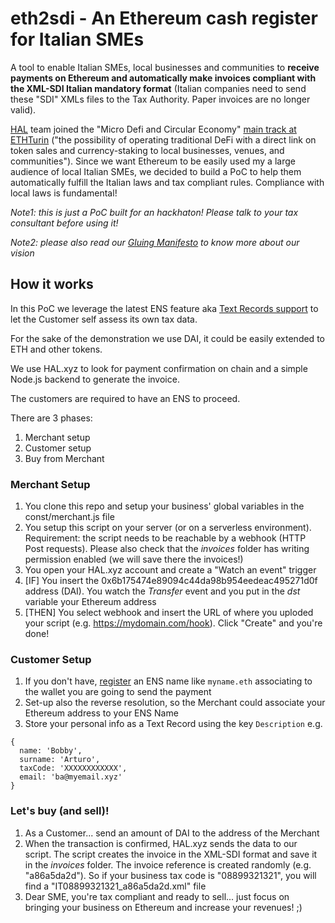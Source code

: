 # eth2sdi - An Ethereum cash register for Italian SMEs

A tool to enable Italian SMEs, local businesses and communities to **receive payments on Ethereum and automatically make invoices compliant with the XML-SDI Italian mandatory format** (Italian companies need to send these "SDI" XMLs files to the Tax Authority. Paper invoices are no longer valid).

[HAL](https://www.hal.xyz/) team joined the "Micro Defi and Circular Economy" [main track at ETHTurin](https://ethturin.com/main-track-details) ("the possibility of operating traditional DeFi with a direct link on token sales and currency-staking to local businesses, venues, and communities").
Since we want Ethereum to be easily used my a large audience of local Italian SMEs, we decided to build a PoC to help them automatically fulfill the Italian laws and tax compliant rules. Compliance with local laws is fundamental!

*Note1: this is just a PoC built for an hackhaton! Please talk to your tax consultant before using it!*

*Note2: please also read our [Gluing Manifesto](https://medium.com/coinmonks/the-gluing-manifesto-159cabef0532) to know more about our vision*

## How it works

In this PoC we leverage the latest ENS feature aka [Text Records support](https://medium.com/the-ethereum-name-service/new-text-records-now-available-for-ens-names-in-manager-a0ebb9cda73a) to let the Customer self assess its own tax data. 

For the sake of the demonstration we use DAI, it could be easily extended to ETH and other tokens. 

We use HAL.xyz to look for payment confirmation on chain and a simple Node.js backend to generate the invoice.

The customers are required to have an ENS to proceed.

There are 3 phases:
1. Merchant setup
2. Customer setup
3. Buy from Merchant

### Merchant Setup

1) You clone this repo and setup your business' global variables in the const/merchant.js file
2) You setup this script on your server (or on a serverless environment). Requirement: the script needs to be reachable by a webhook (HTTP Post requests). Please also check that the *invoices* folder has writing permission enabled (we will save there the invoices!)
3) You open your HAL.xyz account and create a "Watch an event" trigger
4) [IF] You insert the 0x6b175474e89094c44da98b954eedeac495271d0f address (DAI). You watch the *Transfer* event and you put in the *dst* variable your Ethereum address
5) [THEN] You select webhook and insert the URL of where you uploded your script (e.g. https://mydomain.com/hook). Click "Create" and you're done!

### Customer Setup

1) If you don't have, [register](https://app.ens.domains/) an ENS name like `myname.eth` associating to the wallet you are going to send the payment
2) Set-up also the reverse resolution, so the Merchant could associate your Ethereum address to your ENS Name
3) Store your personal info as a Text Record using the key `Description` e.g.
```
{
  name: 'Bobby',
  surname: 'Arturo',
  taxCode: 'XXXXXXXXXXXX',
  email: 'ba@myemail.xyz'
}
```

### Let's buy (and sell)!

1) As a Customer... send an amount of DAI to the address of the Merchant
2) When the transaction is confirmed, HAL.xyz sends the data to our script. The script creates the invoice in the XML-SDI format and save it in the *invoices* folder. The invoice reference is created randomly (e.g. "a86a5da2d"). So if your business tax code is "08899321321", you will find a "IT08899321321_a86a5da2d.xml" file
3) Dear SME, you're tax compliant and ready to sell... just focus on bringing your business on Ethereum and increase your revenues! ;)

